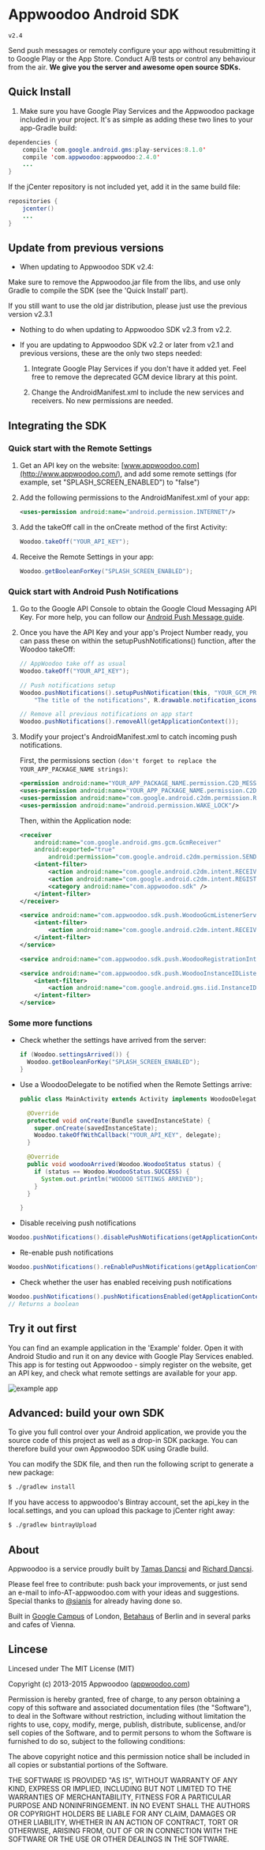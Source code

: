 # Appwoodoo Android SDK

`v2.4`

Send push messages or remotely configure your app without resubmitting it to Google Play or the App Store. Conduct A/B tests or control any behaviour from the air. **We give you the server and awesome open source SDKs.**

## Quick Install

1. Make sure you have Google Play Services and the Appwoodoo package included in your project. It's as simple as adding these two lines to your app-Gradle build:

```java
dependencies {
    compile 'com.google.android.gms:play-services:8.1.0'
    compile 'com.appwoodoo:appwoodoo:2.4.0'
    ...
}
```

If the jCenter repository is not included yet, add it in the same build file:

```java
repositories {
    jcenter()
    ...
}
```

## Update from previous versions

* When updating to Appwoodoo SDK v2.4:

Make sure to remove the Appwoodoo.jar file from the libs, and use only Gradle to compile the SDK (see the 'Quick Install' part).

If you still want to use the old jar distribution, please just use the previous version v2.3.1

* Nothing to do when updating to Appwoodoo SDK v2.3 from v2.2.

* If you are updating to Appwoodoo SDK v2.2 or later from v2.1 and previous versions, these are the only two steps needed:

    1. Integrate Google Play Services if you don't have it added yet. Feel free to remove the deprecated GCM device library at this point.

    2. Change the AndroidManifest.xml to include the new services and receivers. No new permissions are needed.

## Integrating the SDK

### Quick start with the Remote Settings

1. Get an API key on the website: [www.appwoodoo.com](http://www.appwoodoo.com/), and add some remote settings (for example, set "SPLASH_SCREEN_ENABLED") to "false")

2. Add the following permissions to the AndroidManifest.xml of your app:

   ```xml
   <uses-permission android:name="android.permission.INTERNET"/>
   ```

3. Add the takeOff call in the onCreate method of the first Activity:

   ```java
   Woodoo.takeOff("YOUR_API_KEY");
   ```

4. Receive the Remote Settings in your app:

   ```java
   Woodoo.getBooleanForKey("SPLASH_SCREEN_ENABLED");
   ```

### Quick start with Android Push Notifications

1. Go to the Google API Console to obtain the Google Cloud Messaging API Key. For more help, you can follow our [Android Push Message guide](http://www.appwoodoo.com/help/android-push-message/).

2. Once you have the API Key and your app's Project Number ready, you can pass these on within the setupPushNotifications() function, after the Woodoo takeOff:

    ```java
    // AppWoodoo take off as usual 
    Woodoo.takeOff("YOUR_API_KEY"); 

    // Push notifications setup 
    Woodoo.pushNotifications().setupPushNotification(this, "YOUR_GCM_PROJECT_NUMBER",
        "The title of the notifications", R.drawable.notification_icons); 

    // Remove all previous notifications on app start 
    Woodoo.pushNotifications().removeAll(getApplicationContext());
    ```

3. Modify your project's AndroidManifest.xml to catch incoming push notifications.

    First, the permissions section `(don't forget to replace the YOUR_APP_PACKAGE_NAME strings)`:

    ```xml
    <permission android:name="YOUR_APP_PACKAGE_NAME.permission.C2D_MESSAGE" android:protectionLevel="signature" />
    <uses-permission android:name="YOUR_APP_PACKAGE_NAME.permission.C2D_MESSAGE"/>
    <uses-permission android:name="com.google.android.c2dm.permission.RECEIVE" />
    <uses-permission android:name="android.permission.WAKE_LOCK"/>
    ```

    Then, within the Application node:

    ```xml
    <receiver
        android:name="com.google.android.gms.gcm.GcmReceiver"
        android:exported="true"
            android:permission="com.google.android.c2dm.permission.SEND" >
        <intent-filter>
            <action android:name="com.google.android.c2dm.intent.RECEIVE" />
            <action android:name="com.google.android.c2dm.intent.REGISTRATION" />
            <category android:name="com.appwoodoo.sdk" />
        </intent-filter>
    </receiver>

    <service android:name="com.appwoodoo.sdk.push.WoodooGcmListenerService" android:exported="false" >
        <intent-filter>
            <action android:name="com.google.android.c2dm.intent.RECEIVE" />
        </intent-filter>
    </service>

    <service android:name="com.appwoodoo.sdk.push.WoodooRegistrationIntentService" android:exported="false"/>

    <service android:name="com.appwoodoo.sdk.push.WoodooInstanceIDListenerService" android:exported="false">
        <intent-filter>
            <action android:name="com.google.android.gms.iid.InstanceID"/>
        </intent-filter>
    </service>
    ```

### Some more functions

* Check whether the settings have arrived from the server:

   ```java
   if (Woodoo.settingsArrived()) {
     Woodoo.getBooleanForKey("SPLASH_SCREEN_ENABLED");
   }
   ```

* Use a WoodooDelegate to be notified when the Remote Settings arrive:

   ```java
   public class MainActivity extends Activity implements WoodooDelegate {

     @Override
     protected void onCreate(Bundle savedInstanceState) {
       super.onCreate(savedInstanceState);
       Woodoo.takeOffWithCallback("YOUR_API_KEY", delegate);
     }
  
     @Override
     public void woodooArrived(Woodoo.WoodooStatus status) {
       if (status == Woodoo.WoodooStatus.SUCCESS) {
         System.out.println("WOODOO SETTINGS ARRIVED");
       }
     }

   }
   ```

* Disable receiving push notifications

```java
Woodoo.pushNotifications().disablePushNotifications(getApplicationContext());
```

* Re-enable push notifications

```java
Woodoo.pushNotifications().reEnablePushNotifications(getApplicationContext());
```

* Check whether the user has enabled receiving push notifications

```java
Woodoo.pushNotifications().pushNotificationsEnabled(getApplicationContext());
// Returns a boolean
```

## Try it out first

You can find an example application in the 'Example' folder. Open it with Android Studio and run it on any device with Google Play Services enabled. This app is for testing out Appwoodoo - simply register on the website, get an API key, and check what remote settings are available for your app.

   ![example app](Docs/example_app.png)

## Advanced: build your own SDK

To give you full control over your Android application, we provide you the source code of this project as well as a drop-in SDK package. You can therefore build your own Appwoodoo SDK using Gradle build.

You can modify the SDK file, and then run the following script to generate a new package:

```sh
$ ./gradlew install
```

If you have access to appwoodoo's Bintray account, set the api_key in the local.settings, and you can upload this package to jCenter right away:

```sh
$ ./gradlew bintrayUpload
```

## About

Appwoodoo is a service proudly built by [Tamas Dancsi](http://www.tamasdancsi.com/) and [Richard Dancsi](http://www.wimagguc.com/).

Please feel free to contribute: push back your improvements, or just send an e-mail to info-AT-appwoodoo.com with your ideas and suggestions. Special thanks to [@sianis](https://github.com/sianis/) for already having done so.

Built in [Google Campus](http://www.campuslondon.com/) of London, [Betahaus](http://www.betahaus.de/) of Berlin and in several parks and cafes of Vienna.

## Lincese

Lincesed under The MIT License (MIT)

Copyright (c) 2013-2015 Appwoodoo ([appwoodoo.com](www.appwoodoo.com))

Permission is hereby granted, free of charge, to any person obtaining a copy
of this software and associated documentation files (the "Software"), to deal
in the Software without restriction, including without limitation the rights
to use, copy, modify, merge, publish, distribute, sublicense, and/or sell
copies of the Software, and to permit persons to whom the Software is
furnished to do so, subject to the following conditions:

The above copyright notice and this permission notice shall be included in
all copies or substantial portions of the Software.

THE SOFTWARE IS PROVIDED "AS IS", WITHOUT WARRANTY OF ANY KIND, EXPRESS OR IMPLIED, INCLUDING BUT NOT LIMITED TO THE WARRANTIES OF MERCHANTABILITY,
FITNESS FOR A PARTICULAR PURPOSE AND NONINFRINGEMENT. IN NO EVENT SHALL THE
AUTHORS OR COPYRIGHT HOLDERS BE LIABLE FOR ANY CLAIM, DAMAGES OR OTHER
LIABILITY, WHETHER IN AN ACTION OF CONTRACT, TORT OR OTHERWISE, ARISING FROM,
OUT OF OR IN CONNECTION WITH THE SOFTWARE OR THE USE OR OTHER DEALINGS IN
THE SOFTWARE.
